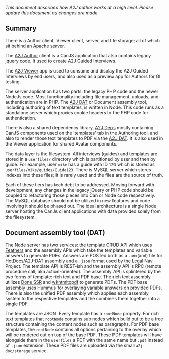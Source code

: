 *This document describes how A2J author works at a high level. Please update this document as changes are made.*

## Summary
There is a Author client, Viewer client, server, and file storage; all of which sit behind an Apache server.

The [A2J Author](https://github.com/CCALI/a2jauthor) client is a CanJS application that also contains legacy jquery code. It used to create A2J Guided Interviews.

The [A2J Viewer](https://github.com/CCALI/a2jviewer) app is used to consume and display the A2J Guided Interviews by end users, and also used as a preview app for Authors for GI testing.

The server application has two parts: the legacy PHP code and the newer NodeJs code. Most functionality including file management, uploads, and authentication are in PHP. The [A2J DAT](https://github.com/CCALI/a2jdat) or Document assembly tool, including authoring of text templates, is written in Node. This code runs as a standalone server which proxies cookie headers to the PHP code for authentication.

There is also a shared dependency library, [A2J Deps](https://github.com/CCALI/a2jdeps) mostly containing CanJS components used on the 'templates' tab in the Authoring tool, and also to render those text templates to PDF via the [A2J DAT](https://github.com/CCALI/a2jdat). It is also used in the Viewer application for shared Avatar components.

The data layer is the filesystem. All interviews (guides) and templates are stored in a `userfiles/` directory which is partitioned by user and then by guide. For example, user `mike` has a guide with ID `123` which is stored as `userfiles/mike/guides/Guide123`. There is MySQL server which stores indexes into these files; it is rarely used and the files are the source of truth.

Each of these tiers has tech debt to be addressed. Moving forward with development, any changes in the legacy jQuery or PHP code should be coupled to refactoring those pieces into Can or Node code respectively. The MySQL database should not be utilized in new features and code involving it should be phased out. The ideal architecture is a single Node server hosting the CanJs client applications with data provided solely from the filesystem.

## Document assembly tool (DAT)
The Node server has two services: the template CRUD API which uses [Feathers](https://feathersjs.com/) and the assembly APIs which take the templates and variable answers to generate PDFs. Answers are POSTed both as a `.anx`(xml) file for HotDocs/A2J-DAT assembly and a `.json` format used by the Legal Nav Project.  The template API is REST-ish and the assembly API is RPC (remote procedure call; aka action-oriented). The assembly API is splintered by the two forms of template: rich text and PDF base. The rich text assembly utilizes [Done SSR](https://github.com/donejs/done-ssr) and [wkhtmltopdf](https://wkhtmltopdf.org/) to generate PDFs. The PDF base assembly uses [Hummus](https://github.com/galkahana/HummusJS) for overlaying variable answers on provided PDFs. There is also the unified PDF assembly which applies each assembly system to the respective templates and the combines them together into a single PDF.

The templates are JSON. Every template has a `rootNode` property. For rich text templates that `rootNode` contains sub nodes which build out to be a tree structure containing the content nodes such as paragraphs. For PDF base templates, the `rootNode` contains all options pertaining to the overlay which will be rendered out on top of the base PDF. These PDF templates will have alongside them in the `userfiles` a PDF with the same name but `.pdf` instead of `.json` extension. These PDF files are uploaded via the small `a2j-doc/storage` service.

